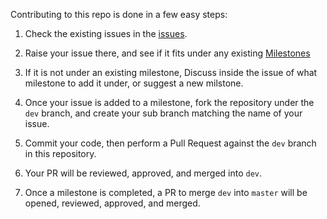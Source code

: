 Contributing to this repo is done in a few easy steps:

1) Check the existing issues in the [issues](https://github.com/sean-bailey/torchspleeter/issues).

2) Raise your issue there, and see if it fits under any existing [Milestones](https://github.com/sean-bailey/torchspleeter/milestones)

3) If it is not under an existing milestone, Discuss inside the issue of what milestone to add it under, or suggest a new milstone.

4) Once your issue is added to a milestone, fork the repository under the `dev` branch, and create your sub branch matching the name of your issue.

5) Commit your code, then perform a Pull Request against the `dev` branch in this repository.

6) Your PR will be reviewed, approved, and merged into `dev`.

7) Once a milestone is completed, a PR to merge `dev` into `master` will be opened, reviewed, approved, and merged.


